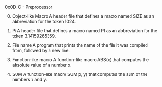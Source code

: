 0x0D. C - Preprocessor

0. Object-like Macro
A header file that defines a macro named SIZE as an abbreviation for the token 1024.

1. Pi
A header file that defines a macro named PI as an abbreviation for the token 3.14159265359.

2. File name
A program that prints the name of the file it was compiled from, followed by a new line.

3. Function-like macro
A function-like macro ABS(x) that computes the absolute value of a number x.

4. SUM
A function-like macro SUM(x, y) that computes the sum of the numbers x and y.
